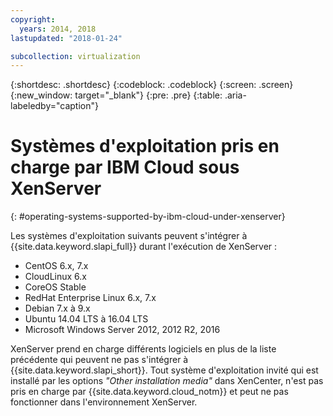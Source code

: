 ```yaml
---
copyright:
  years: 2014, 2018
lastupdated: "2018-01-24"

subcollection: virtualization
---
```

{:shortdesc: .shortdesc}
{:codeblock: .codeblock}
{:screen: .screen}
{:new_window: target="_blank"}
{:pre: .pre}
{:table: .aria-labeledby="caption"}

# Systèmes d'exploitation pris en charge par IBM Cloud sous XenServer
{: #operating-systems-supported-by-ibm-cloud-under-xenserver}

Les systèmes d'exploitation suivants peuvent s'intégrer à {{site.data.keyword.slapi_full}} durant l'exécution de XenServer :

- CentOS 6.x, 7.x
- CloudLinux 6.x
- CoreOS Stable
- RedHat Enterprise Linux 6.x, 7.x
- Debian 7.x à 9.x
- Ubuntu 14.04 LTS à 16.04 LTS
- Microsoft Windows Server 2012, 2012 R2, 2016

XenServer prend en charge différents logiciels en plus de la liste précédente qui peuvent ne pas s'intégrer à {{site.data.keyword.slapi_short}}. Tout système d'exploitation invité qui est installé par les options *"Other installation media"* dans XenCenter, n'est pas pris en charge par {{site.data.keyword.cloud_notm}} et peut ne pas fonctionner dans l'environnement XenServer. 
